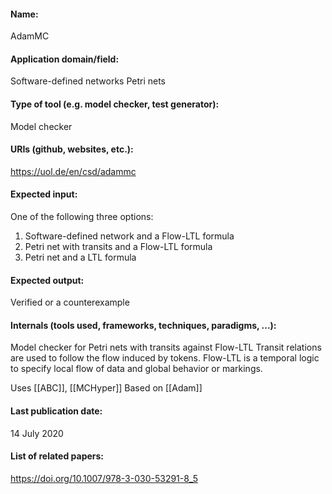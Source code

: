 #### Name:
AdamMC

#### Application domain/field:
Software-defined networks
Petri nets

#### Type of tool (e.g. model checker, test generator):
Model checker

#### URIs (github, websites, etc.):
https://uol.de/en/csd/adammc

#### Expected input:
One of the following three options:
1. Software-defined network and a Flow-LTL formula
2. Petri net with transits and a Flow-LTL formula
3. Petri net and a LTL formula

#### Expected output:
Verified or a counterexample

#### Internals (tools used, frameworks, techniques, paradigms, ...):
Model checker for Petri nets with transits against Flow-LTL
Transit relations are used to follow the flow induced by tokens.
Flow-LTL is a temporal logic to specify local flow of data and global behavior or markings.

Uses [[ABC]], [[MCHyper]]
Based on [[Adam]]

#### Last publication date:
14 July 2020

#### List of related papers:
https://doi.org/10.1007/978-3-030-53291-8_5
